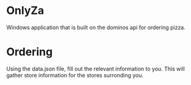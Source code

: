 # OnlyZa
Windows application that is built on the dominos api for ordering pizza. 

# Ordering
Using the data.json file, fill out the relevant information to you. This will gather store information for the stores surronding you.


